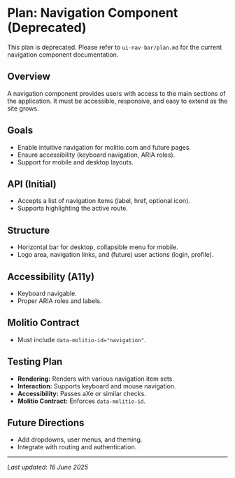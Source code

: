 # Plan: Navigation Component (Deprecated)

This plan is deprecated. Please refer to `ui-nav-bar/plan.md` for the current navigation component documentation.

## Overview
A navigation component provides users with access to the main sections of the application. It must be accessible, responsive, and easy to extend as the site grows.

## Goals
- Enable intuitive navigation for molitio.com and future pages.
- Ensure accessibility (keyboard navigation, ARIA roles).
- Support for mobile and desktop layouts.

## API (Initial)
- Accepts a list of navigation items (label, href, optional icon).
- Supports highlighting the active route.

## Structure
- Horizontal bar for desktop, collapsible menu for mobile.
- Logo area, navigation links, and (future) user actions (login, profile).

## Accessibility (A11y)
- Keyboard navigable.
- Proper ARIA roles and labels.

## Molitio Contract
- Must include `data-molitio-id="navigation"`.

## Testing Plan
- **Rendering:** Renders with various navigation item sets.
- **Interaction:** Supports keyboard and mouse navigation.
- **Accessibility:** Passes aXe or similar checks.
- **Molitio Contract:** Enforces `data-molitio-id`.

## Future Directions
- Add dropdowns, user menus, and theming.
- Integrate with routing and authentication.

---

_Last updated: 16 June 2025_
